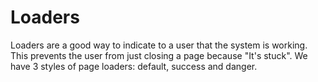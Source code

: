 # Loaders
Loaders are a good way to indicate to a user that the system is working. This prevents the user from just closing a page because "It's stuck". We have 3 styles of page loaders: default, success and danger.

<div class="loader"></div>
<div class="loader loader-success"></div>
<div class="loader loader-danger"></div>
